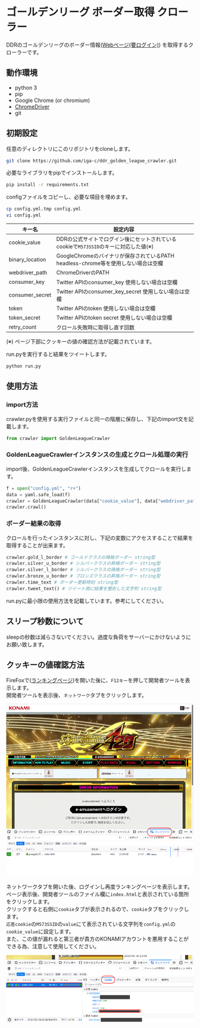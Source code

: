 # ゴールデンリーグ ボーダー取得 クローラー

DDRのゴールデンリーグのボーダー情報([Webページ(要ログイン)](https://p.eagate.573.jp/game/ddr/ddra20/p/ranking/index.html)) を取得するクローラーです。  

## 動作環境

* python 3
* pip
* Google Chrome (or chromium)
* [ChromeDriver](http://chromedriver.chromium.org/home)
* git

## 初期設定

任意のディレクトリにこのリポジトリをcloneします。  

```bash
git clone https://github.com/iga-c/ddr_golden_league_crawler.git
```

必要なライブラリをpipでインストールします。  

```bash
pip install -r requirements.txt
```

configファイルをコピーし、必要な項目を埋めます。  

```bash
cp config.yml.tmp config.yml
vi config.yml
```

| キー名 | 設定内容 |
| --- | --- |
| cookie_value | DDRの公式サイトでログイン後にセットされているcookieで`M573SSID`のキーに対応した値(※) |
| binary_location | GoogleChromeのバイナリが保存されているPATH headless-chrome等を使用しない場合は空欄 |
| webdriver_path | ChromeDriverのPATH |
| consumer_key | Twitter APIのconsumer_key 使用しない場合は空欄 |
| consumer_secret | Twitter APIのconsumer_key_secret 使用しない場合は空欄 | 
| token | Twitter APIのtoken 使用しない場合は空欄 | 
| token_secret | Twitter APIのtoken secret 使用しない場合は空欄 |
| retry_count | クロール失敗時に取得し直す回数 |

(※) ページ下部にクッキーの値の確認方法が記載されています。

run.pyを実行すると結果をツイートします。  

```bash
python run.py
```

## 使用方法

### import方法

crawler.pyを使用する実行ファイルと同一の階層に保存し、下記のimport文を記載します。  

```python
from crawler import GoldenLeagueCrawler
```

### GoldenLeagueCrawlerインスタンスの生成とクロール処理の実行

import後、GoldenLeagueCrawlerインスタンスを生成してクロールを実行します。

```python
f = open("config.yml", "r+")
data = yaml.safe_load(f)
crawler = GoldenLeagueCrawler(data["cookie_value"], data["webdriver_path"], '' if data["binary_location"] is None else data["binary_location"], data["retry_count"])
crawler.crawl()
```

### ボーダー結果の取得

クロールを行ったインスタンスに対し、下記の変数にアクセスすることで結果を取得することが出来ます。  

```python
crawler.gold_l_border # ゴールドクラスの降格ボーダー string型
crawler.silver_u_border # シルバークラスの昇格ボーダー string型
crawler.silver_l_border # シルバークラスの降格ボーダー string型
crawler.bronze_u_border # ブロンズクラスの昇格ボーダー string型
crawler.time_text # ボーダー更新時刻 string型
crawler.tweet_text() # ツイート用に結果を整形した文字列 string型
```

run.pyに最小限の使用方法を記載しています。参考にしてください。  

## スリープ秒数について

sleepの秒数は減らさないでください。過度な負荷をサーバーにかけないようにお願い致します。  

## クッキーの値確認方法

FireFoxで([ランキングページ](https://p.eagate.573.jp/game/ddr/ddra20/p/ranking/index.html))を開いた後に、`F12キー`を押して開発者ツールを表示します。  
開発者ツールを表示後、`ネットワーク`タブをクリックします。  

![img](./images/cookie_setup_1.png)  

ネットワークタブを開いた後、ログインし再度ランキングページを表示します。  
ページ表示後、開発者ツールのファイル欄に`index.html`と表示されている箇所をクリックします。  
クリックすると右側に`cookie`タブが表示されるので、`cookie`タブをクリックします。  
`応答cookie`の`M573SSID`の`value`にて表示されている文字列を`config.yml`の`cookie_value`に設定します。  
また、この値が漏れると第三者が貴方のKONAMIアカウントを悪用することができる為、注意して使用してください。  

![img](./images/cookie_setup_2.png)  
